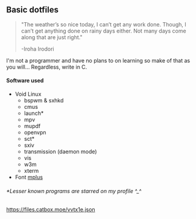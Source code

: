 ## Basic dotfiles

> "The weather’s so nice today, I can’t get any work done. Though, I can’t get anything done on rainy days either. Not many days come along that are just right."
> 
> -Iroha Irodori

I'm not a programmer and have no plans to on learning so make of that as you will...
Regardless, write in C.

#### Software used
* Void Linux  
  * bspwm & sxhkd
  * cmus
  * launch*
  * mpv
  * mupdf
  * openvpn
  * sct*
  * sxiv
  * transmission (daemon mode)
  * vis
  * w3m
  * xterm
* Font [mplus](https://mplus-fonts.osdn.jp) 
###### *Lesser known programs are starred on my profile ^_^
https://files.catbox.moe/vvtx1e.json
